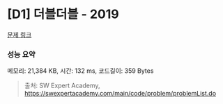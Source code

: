 # [D1] 더블더블 - 2019 

[문제 링크](https://swexpertacademy.com/main/code/problem/problemDetail.do?contestProbId=AV5QDEX6AqwDFAUq) 

### 성능 요약

메모리: 21,384 KB, 시간: 132 ms, 코드길이: 359 Bytes



> 출처: SW Expert Academy, https://swexpertacademy.com/main/code/problem/problemList.do